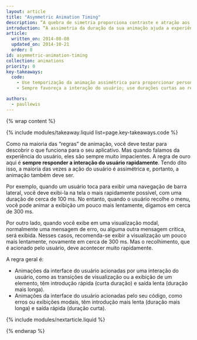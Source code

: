 ```yaml
---
layout: article
title: "Asymmetric Animation Timing"
description: “A quebra de simetria proporciona contraste e atração aos seus projetos. Saiba quando e como aplicar isso aos seus projetos.”
introduction: “A assimetria da duração da sua animação ajuda a experiência do usuário permitindo que você expresse personalidade enquanto ao mesmo tempo responde rapidamente às interações do usuário. Também proporciona um sensação de contraste, o que torna a interface mais visualmente atraente.”
article:
  written_on: 2014-08-08
  updated_on: 2014-10-21
  order: 8
id: asymmetric-animation-timing
collection: animations
priority: 0
key-takeaways:
  code:
    - Use temporização da animação assimétrica para proporcionar personalidade e contraste ao seu trabalho.
    - Sempre favoreça a interação do usuário; use durações curtas ao responder a toques ou cliques e reserve durações mais lentas para quando não houver resposta.

authors:
  - paullewis
---
```

{% wrap content %}

{% include modules/takeaway.liquid list=page.key-takeaways.code %}

Como na maioria das “regras” de animação, você deve testar para descobrir o que funciona para o seu aplicativo. Mas quando falamos da experiência do usuário, eles são sempre muito impacientes. A regra de ouro aqui é **sempre responder a interação do usuário rapidamente**. Tendo dito isso, a maioria das vezes a ação do usuário é assimétrica e, portanto, a animação também deve ser.

Por exemplo, quando um usuário toca para exibir uma navegação de barra lateral, você deve exibi-la na tela o mais rapidamente possível, com uma duração de cerca de 100 ms. No entanto, quando o usuário recolhe o menu, você pode animar a exibição um pouco mais lentamente, digamos em cerca de 300 ms.

Por outro lado, quando você exibe em uma visualização modal, normalmente uma mensagem de erro, ou alguma outra mensagem crítica, será exibida. Nesses casos, recomenda-se exibir a visualização um pouco mais lentamente, novamente em cerca de 300 ms. Mas o recolhimento, que é acionado pelo usuário, deve acontecer muito rapidamente.

A regra geral é:

* Animações da interface do usuário acionadas por uma interação do usuário, como as transições de visualização ou  a exibição de um elemento, têm introdução rápida (curta duração) e saída lenta (duração mais longa).
* Animações da interface do usuário acionadas pelo seu código, como erros ou exibições modais, têm introdução mais lenta (duração mais longa) e saída rápida (duração curta).

{% include modules/nextarticle.liquid %}

{% endwrap %}
